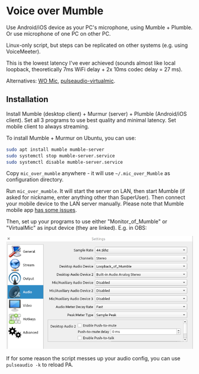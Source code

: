 # Voice over Mumble

Use Android/iOS device as your PC's microphone, using Mumble + Plumble. Or use microphone of one PC on other PC.

Linux-only script, but steps can be replicated on other systems (e.g. using VoiceMeeter).

This is the lowest latency I've ever achieved (sounds almost like local loopback, theoretically 7ms WiFi delay + 2x 10ms codec delay = 27 ms).

Alternatives: [WO Mic](https://wolicheng.com/womic/wo_mic_linux.html), [pulseaudio-virtualmic](https://github.com/MatthiasCoppens/pulseaudio-virtualmic).

## Installation

Install Mumble (desktop client) + Murmur (server) + Plumble (Android/iOS client). Set all 3 programs to use best quality and minimal latency. Set mobile client to always streaming.

To install Mumble + Murmur on Ubuntu, you can use:

```bash
sudo apt install mumble mumble-server
sudo systemctl stop mumble-server.service
sudo systemctl disable mumble-server.service
```

Copy `mic_over_mumble` anywhere - it will use `~/.mic_over_Mumble` as configuration directory.

Run `mic_over_mumble`. It will start the server on LAN, then start Mumble (if asked for nickname, enter anything other than SuperUser). Then connect your mobile device to the LAN server manually. Please note that Mumble mobile app [has some issues](https://github.com/pzmarzly/mic_over_mumble/issues/4#issuecomment-602817058).

Then, set up your programs to use either "Monitor_of_Mumble" or "VirtualMic" as input device (they are linked). E.g. in OBS:

![Screenshot of OBS configuration](obs_screenshot.png)

If for some reason the script messes up your audio config, you can use `pulseaudio -k` to reload PA.
